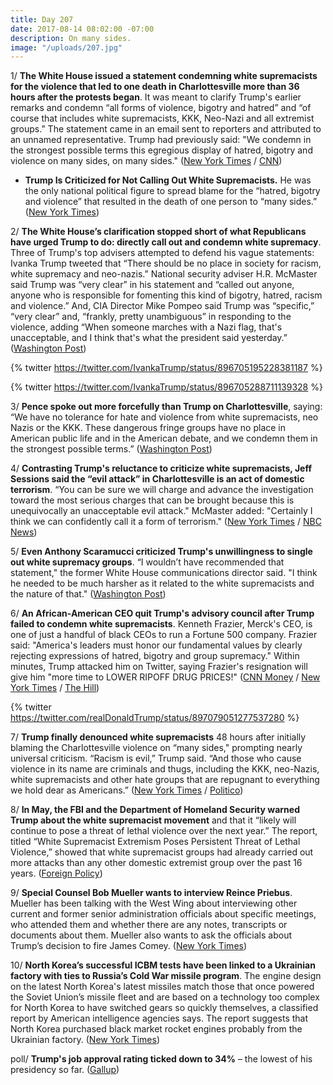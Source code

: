 ```yaml
---
title: Day 207
date: 2017-08-14 08:02:00 -07:00
description: On many sides.
image: "/uploads/207.jpg"
---
```


1/ **The White House issued a statement condemning white supremacists for the violence that led to one death in Charlottesville more than 36 hours after the protests began**. It was meant to clarify Trump's earlier remarks and condemn “all forms of violence, bigotry and hatred” and “of course that includes white supremacists, KKK, Neo-Nazi and all extremist groups.” The statement came in an email sent to reporters and attributed to an unnamed representative. Trump had previously said: "We condemn in the strongest possible terms this egregious display of hatred, bigotry and violence on many sides, on many sides." ([New York Times](https://www.nytimes.com/2017/08/13/us/charlottesville-protests-white-nationalists-trump.html) / [CNN](http://www.cnn.com/2017/08/12/politics/trump-statement-alt-right-protests/index.html))

* **Trump Is Criticized for Not Calling Out White Supremacists.** He was the only national political figure to spread blame for the “hatred, bigotry and violence” that resulted in the death of one person to “many sides.” ([New York Times](https://www.nytimes.com/2017/08/12/us/trump-charlottesville-protest-nationalist-riot.html))

2/ **The White House’s clarification stopped short of what Republicans have urged Trump to do: directly call out and condemn white supremacy**. Three of Trump's top advisers attempted to defend his vague statements: Ivanka Trump tweeted that “There should be no place in society for racism, white supremacy and neo-nazis.” National security adviser H.R. McMaster said Trump was “very clear” in his statement and “called out anyone, anyone who is responsible for fomenting this kind of bigotry, hatred, racism and violence.” And, CIA Director Mike Pompeo said Trump was “specific,” “very clear” and, “frankly, pretty unambiguous” in responding to the violence, adding “When someone marches with a Nazi flag, that's unacceptable, and I think that's what the president said yesterday.” ([Washington Post](https://www.washingtonpost.com/news/post-politics/wp/2017/08/13/white-house-doubles-down-on-trumps-charlottesville-comments-ignores-calls-to-directly-confront-white-supremacy/))

{% twitter https://twitter.com/IvankaTrump/status/896705195228381187 %}

{% twitter https://twitter.com/IvankaTrump/status/896705288711139328 %}

3/ **Pence spoke out more forcefully than Trump on Charlottesville**, saying: “We have no tolerance for hate and violence from white supremacists, neo Nazis or the KKK. These dangerous fringe groups have no place in American public life and in the American debate, and we condemn them in the strongest possible terms.” ([Washington Post](https://www.washingtonpost.com/politics/white-house-confronts-backlash-over-trumps-remarks-on-charlottesville/2017/08/13/de027622-8036-11e7-ab27-1a21a8e006ab_story.html))

4/ **Contrasting Trump's reluctance to criticize white supremacists, Jeff Sessions said the “evil attack” in Charlottesville is an act of domestic terrorism**. “You can be sure we will charge and advance the investigation toward the most serious charges that can be brought because this is unequivocally an unacceptable evil attack." McMaster added: "Certainly I think we can confidently call it a form of terrorism." ([New York Times](https://www.nytimes.com/2017/08/14/us/politics/domestic-terrorism-sessions.html) / [NBC News](http://www.nbcnews.com/politics/white-house/nsa-mcmaster-charlottesville-course-it-was-terrorism-n792196))

5/ **Even Anthony Scaramucci criticized Trump's unwillingness to single out white supremacy groups**. “I wouldn’t have recommended that statement," the former White House communications director said. "I think he needed to be much harsher as it related to the white supremacists and the nature of that." ([Washington Post](https://www.washingtonpost.com/news/politics/wp/2017/08/13/scaramucci-criticizes-trumps-charlottesville-statement-i-think-he-needed-to-be-much-harsher/))

6/ **An African-American CEO quit Trump's advisory council after Trump failed to condemn white supremacists**. Kenneth Frazier, Merck's CEO, is one of just a handful of black CEOs to run a Fortune 500 company. Frazier said: "America's leaders must honor our fundamental values by clearly rejecting expressions of hatred, bigotry and group supremacy." Within minutes, Trump attacked him on Twitter, saying Frazier's resignation will give him "more time to LOWER RIPOFF DRUG PRICES!" ([CNN Money](http://money.cnn.com/2017/08/14/investing/merck-ceo-trump-charlottesville/index.html) / [New York Times](https://www.nytimes.com/2017/08/14/us/politics/trump-charlottesville-protest.html) / [The Hill](http://thehill.com/homenews/administration/346437-merck-ceo-resigns-from-american-manufacturing-council-after-trump))

{% twitter https://twitter.com/realDonaldTrump/status/897079051277537280 %}

7/ **Trump finally denounced white supremacists** 48 hours after initially blaming the Charlottesville violence on “many sides," prompting nearly universal criticism. “Racism is evil,” Trump said. “And those who cause violence in its name are criminals and thugs, including the KKK, neo-Nazis, white supremacists and other hate groups that are repugnant to everything we hold dear as Americans.” ([New York Times](https://www.nytimes.com/2017/08/14/us/politics/trump-charlottesville-protest.html) / [Politico](http://www.politico.com/story/2017/08/14/white-house-defends-trump-charlottesville-241604))

8/ **In May, the FBI and the Department of Homeland Security warned Trump about the white supremacist movement**  and that it “likely will continue to pose a threat of lethal violence over the next year.” The report, titled “White Supremacist Extremism Poses Persistent Threat of Lethal Violence,” showed that white supremacist groups had already carried out more attacks than any other domestic extremist group over the past 16 years. ([Foreign Policy](http://foreignpolicy.com/2017/08/14/fbi-and-dhs-warned-of-growing-threat-from-white-supremacists-months-ago/))

9/ **Special Counsel Bob Mueller wants to interview Reince Priebus**. Mueller has been talking with the West Wing about interviewing other current and former senior administration officials about specific meetings, who attended them and whether there are any notes, transcripts or documents about them. Mueller also wants to ask the officials about Trump’s decision to fire James Comey. ([New York Times](https://www.nytimes.com/2017/08/12/us/politics/mueller-trump-russia-priebus.html))

10/ **North Korea’s successful ICBM tests have been linked to a Ukrainian factory with ties to Russia’s Cold War missile program**. The engine design on the latest North Korea's latest missiles match those that once powered the Soviet Union’s missile fleet and are based on a technology too complex for North Korea to have switched gears so quickly themselves, a classified report by American intelligence agencies says. The report suggests that North Korea purchased black market rocket engines probably from the Ukrainian factory. ([New York Times](https://www.nytimes.com/2017/08/14/world/asia/north-korea-missiles-ukraine-factory.html))

poll/ **Trump's job approval rating ticked down to 34%** – the lowest of his presidency so far. ([Gallup](http://www.gallup.com/poll/201617/gallup-daily-trump-job-approval.aspx))